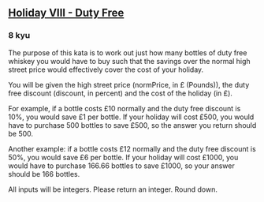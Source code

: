 <h2><a href=https://www.codewars.com/kata/57e92e91b63b6cbac20001e5/train/java target="_blank">Holiday VIII - Duty Free</a></h2><h3>8 kyu</h3><p>The purpose of this kata is to work out just how many bottles of duty free whiskey you would have to buy such that the savings over the normal high street price would effectively cover the cost of your holiday.</p><p>You will be given the high street price (normPrice, in £ (Pounds)), the duty free discount (discount, in percent) and the cost of the holiday (in £).</p><p>For example, if a bottle costs £10 normally and the duty free discount is 10%, you would save £1 per bottle. If your holiday will cost £500, you would have to purchase 500 bottles to save £500, so the answer you return should be 500.</p><p>Another example: if a bottle costs £12 normally and the duty free discount is 50%, you would save £6 per bottle. If your holiday will cost £1000, you would have to purchase 166.66 bottles to save £1000, so your answer should be 166 bottles.</p><p>All inputs will be integers. Please return an integer. Round down.</p>